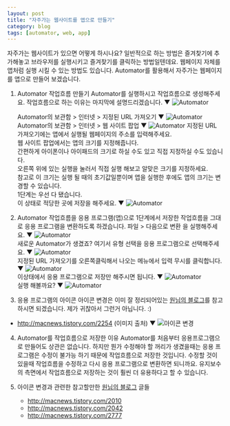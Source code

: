```yaml
---
layout: post
title: "자주가는 웹사이트를 앱으로 만들기"
category: blog
tags: [automator, web, app]
---
```


자주가는 웹사이트가 있으면 어떻게 하시나요?
일반적으로 하는 방법은 즐겨찾기에 추가해놓고 브라우저를 실행시키고 즐겨찾기를 클릭하는 방법일텐데요.
웹페이지 자체를 앱처럼 실행 시킬 수 있는 방법도 있습니다.
Automator를 활용해서 자주가는 웹페이지를 앱으로 만들어 보겠습니다.

1. Automator 작업흐름 만들기
Automator를 실행하시고 작업흐름으로 생성해주세요.
작업흐름으로 하는 이유는 마지막에 설명드리겠습니다. ▼
![Automator](/images/posts/webpage-to-app/5864fcd2_001.png)  

    Automator의 보관함 > 인터넷 > 지정된 URL 가져오기 ▼
![Automator](/images/posts/webpage-to-app/5864fcd2_002.png)
    Automator의 보관함 > 인터넷 > 웹 사이트 팝업 ▼
![Automator](/images/posts/webpage-to-app/5864fcd2_003.png)
지정된 URL 가져오기에는 앱에서 실행될 웹페이지의 주소를 입력해주세요.  
웹 사이트 팝업에서는 앱의 크기를 지정해줍니다.  
간편하게 아이폰이나 아이패드의 크기로 하실 수도 있고 직접 지정하실 수도 있습니다.  
오른쪽 위에 있는 실행을 눌러서 직접 실행 해보고 알맞은 크기를 지정하세요.  
참고로 이 크기는 실행 될 때의 초기값일뿐이며 앱을 실행한 후에도 앱의 크기는 변경할 수 있습니다.  
1단계는 우선 다 됐습니다.  
이 상태로 적당한 곳에 저장을 해주세요. ▼
![Automator](/images/posts/webpage-to-app/5864fcd2_004.png)  

2. Automator 작업흐름을 응용 프로그램(앱)으로
1단계에서 저장한 작업흐름을 그대로 응용 프로그램을 변환하도록 하겠습니다.
파일 > 다음으로 변환 을 실행해주세요. ▼
![Automator](/images/posts/webpage-to-app/5864fcd2_005.png)  
새로운 Automator가 생겼죠?
여기서 유형 선택을 응용 프로그램으로 선택해주세요. ▼
![Automator](/images/posts/webpage-to-app/5864fcd2_006.png)  
지정된 URL 가져오기를 오른쪽클릭해서 나오는 메뉴에서 입력 무시를 클릭합니다. ▼
![Automator](/images/posts/webpage-to-app/5864fcd2_007.png)  
이상태에서 응용 프로그램으로 저장만 해주시면 됩니다. ▼
![Automator](/images/posts/webpage-to-app/5864fcd2_008.png)  
 실행 해볼까요? ▼
 ![Automator](/images/posts/webpage-to-app/5864fcd2_009.png)  

3. 응용 프로그램의 아이콘
아이콘 변경은 이미 잘 정리되어있는 [원님의 블로그](http://macnews.tistory.com)를 참고 하시면 되겠습니다.
제가 귀찮아서 그런거 아닙니다. :)
* http://macnews.tistory.com/2254 (이미지 출처) ▼
![아이콘 변경](/images/posts/webpage-to-app/5864fcd2_010.png)  

4. Automator를 작업흐름으로 저장한 이유
Automator를 처음부터 응용프로그램으로 만들어도 상관은 없습니다.
하지만 뭔가 수정해야 할 꺼리가 생겼을때는 응용 프로그램은 수정이 불가능 하기 때문에
작업흐름으로 저장한 것입니다.
수정할 것이 있을때 작업흐름을 수정하고 다시 응용 프로그램으로 변환하면 되니까요.
유지보수의 측면에서 작업흐름으로 저장하는 것이 훨씬 더 유용하다고 할 수 있습니다.

5. 아이콘 변경과 관련한 참고할만한 [원님의 블로그](http://macnews.tistory.com) 글들
    - http://macnews.tistory.com/2010
    - http://macnews.tistory.com/2042
    - http://macnews.tistory.com/2777